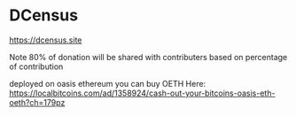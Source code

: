 # DCensus
https://dcensus.site


Note
80% of donation will be shared with contributers based on percentage of contribution

deployed on oasis ethereum
you can buy OETH Here: https://localbitcoins.com/ad/1358924/cash-out-your-bitcoins-oasis-eth-oeth?ch=179pz


